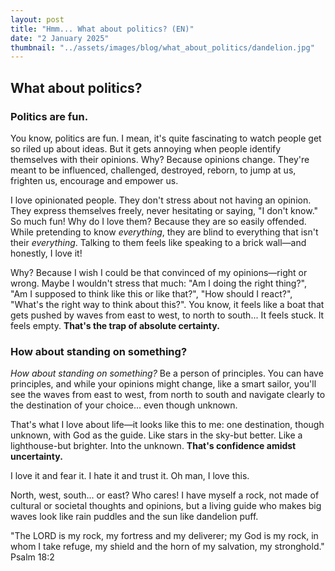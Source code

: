```yaml
---
layout: post
title: "Hmm... What about politics? (EN)"
date: "2 January 2025"
thumbnail: "../assets/images/blog/what_about_politics/dandelion.jpg"
---
```


## What about politics?
### Politics are fun.
You know, politics are fun. I mean, it's quite fascinating to watch people get so riled up about ideas. But it gets annoying when people identify themselves with their opinions. Why? Because opinions change. They're meant to be influenced, challenged, destroyed, reborn, to jump at us, frighten us, encourage and empower us. 

I love opinionated people. They don't stress about not having an opinion. They express themselves freely, never hesitating or saying, "I don't know." So much fun! Why do I love them? Because they are so easily offended. While pretending to know *everything*, they are blind to everything that isn't their *everything*. Talking to them feels like speaking to a brick wall—and honestly, I love it!

Why? Because I wish I could be that convinced of my opinions—right or wrong. Maybe I wouldn't stress that much: "Am I doing the right thing?", "Am I supposed to think like this or like that?", "How should I react?", "What's the right way to think about this?". You know, it feels like a boat that gets pushed by waves from east to west, to north to south... It feels stuck. It feels empty. **That's the trap of absolute certainty.**

### How about standing on something?

*How about standing on something?* Be a person of principles. You can have principles, and while your opinions might change, like a smart sailor, you'll see the waves from east to west, from north to south and navigate clearly to the destination of your choice... even though unknown. 

That's what I love about life—it looks like this to me: one destination, though unknown, with God as the guide. Like stars in the sky-but better. Like a lighthouse-but brighter. Into the unknown. **That's confidence amidst uncertainty.**

I love it and fear it. I hate it and trust it. Oh man, I love this. 

North, west, south... or east? Who cares! I have myself a
rock, not made of cultural or societal thoughts and opinions, but a living guide who makes big waves look like rain puddles and the sun like dandelion puff. 

"The LORD is my rock, my fortress and my deliverer; my God is my rock, in whom I take refuge, my shield and the horn of my salvation, my stronghold." Psalm 18:2
